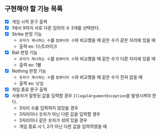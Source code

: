 ## 구현해야 할 기능 목록

- [x] 게임 시작 문구 출력
- [x] 1에서 9까지 서로 다른 임의의 수 3개를 선택한다.
- [x] Strike 판정 기능
  - `유저가 제시하는 수`를 `컴퓨터의 수`와 비교했을 때 같은 수가 같은 자리에 있을 때
  - 출력 ex: 1스트라이크
- [x] Ball 판정 기능
  - `유저가 제시하는 수`를 `컴퓨터의 수`와 비교했을 때 같은 수가 다른 자리에 있을 때
  - 출력 ex: 1볼
- [x] Nothing 판정 기능
  - `유저가 제시하는 수`를 `컴퓨터의 수`와 비교했을 때 같은 수가 전혀 없을 때
  - 출력 ex: 낫싱
- [x] 게임 종료 문구 출력
- [x] 사용자가 잘못된 값을 입력할 경우 `IllegalArgumentException`을 발생시켜야 한다.
  - 3자리 수를 입력하지 않았을 경우
  - 3자리이나 숫자가 아닌 다른 값을 입력할 경우
  - 3자리이나 같은 숫자가 섞여 있을 경우
  - 게임 종료 시 1, 2가 아닌 다른 값을 입력하였을 때